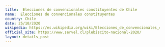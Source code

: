 ```yaml
---
title:  Elecciones de convencionales constituyentes de Chile
name:  Elecciones de convencionales constituyentes
country: Chile
date: 25/10/2020
wikipedia: https://es.wikipedia.org/wiki/Elecciones_de_convencionales_constituyentes_de_Chile_de_2020
official_site: https://www.servel.cl/plebiscito-nacional-2020/
layout: details_post
---
```

